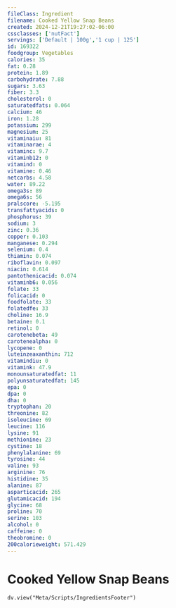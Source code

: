 ```yaml
---
fileClass: Ingredient
filename: Cooked Yellow Snap Beans
created: 2024-12-21T19:27:02-06:00
cssclasses: ['nutFact']
servings: ['Default | 100g','1 cup | 125']
id: 169322
foodgroup: Vegetables
calories: 35
fat: 0.28
protein: 1.89
carbohydrate: 7.88
sugars: 3.63
fiber: 3.3
cholesterol: 0
saturatedfats: 0.064
calcium: 46
iron: 1.28
potassium: 299
magnesium: 25
vitaminaiu: 81
vitaminarae: 4
vitaminc: 9.7
vitaminb12: 0
vitamind: 0
vitamine: 0.46
netcarbs: 4.58
water: 89.22
omega3s: 89
omega6s: 56
pralscore: -5.195
transfattyacids: 0
phosphorus: 39
sodium: 3
zinc: 0.36
copper: 0.103
manganese: 0.294
selenium: 0.4
thiamin: 0.074
riboflavin: 0.097
niacin: 0.614
pantothenicacid: 0.074
vitaminb6: 0.056
folate: 33
folicacid: 0
foodfolate: 33
folatedfe: 33
choline: 16.9
betaine: 0.1
retinol: 0
carotenebeta: 49
carotenealpha: 0
lycopene: 0
luteinzeaxanthin: 712
vitamindiu: 0
vitamink: 47.9
monounsaturatedfat: 11
polyunsaturatedfat: 145
epa: 0
dpa: 0
dha: 0
tryptophan: 20
threonine: 82
isoleucine: 69
leucine: 116
lysine: 91
methionine: 23
cystine: 18
phenylalanine: 69
tyrosine: 44
valine: 93
arginine: 76
histidine: 35
alanine: 87
asparticacid: 265
glutamicacid: 194
glycine: 68
proline: 70
serine: 103
alcohol: 0
caffeine: 0
theobromine: 0
200calorieweight: 571.429
---
```


# Cooked Yellow Snap Beans

```dataviewjs
dv.view("Meta/Scripts/IngredientsFooter")
```
